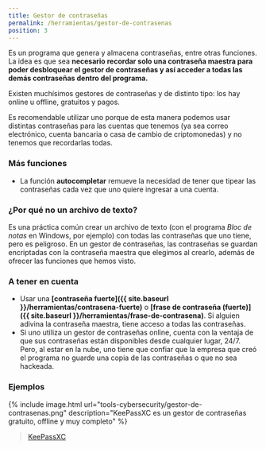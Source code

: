 ```yaml
---
title: Gestor de contraseñas
permalink: /herramientas/gestor-de-contrasenas
position: 3
---
```


Es un programa que genera y almacena contraseñas, entre otras funciones. La idea es que sea **necesario recordar solo una contraseña maestra para poder desbloquear el gestor de contraseñas y así acceder a todas las demás contraseñas dentro del programa.**

Existen muchísimos gestores de contraseñas y de distinto tipo: los hay online u offline, gratuitos y pagos.

Es recomendable utilizar uno porque de esta manera podemos usar distintas contraseñas para las cuentas que tenemos (ya sea correo electrónico, cuenta bancaria o casa de cambio de criptomonedas) y no tenemos que recordarlas todas.

### Más funciones

- La función **autocompletar** remueve la necesidad de tener que tipear las contraseñas cada vez que uno quiere ingresar a una cuenta.

### ¿Por qué no un archivo de texto?

Es una práctica común crear un archivo de texto (con el programa *Bloc de notas* en Windows, por ejemplo) con todas las contraseñas que uno tiene, pero es peligroso. En un gestor de contraseñas, las contraseñas se guardan encriptadas con la contraseña maestra que elegimos al crearlo, además de ofrecer las funciones que hemos visto.

### A tener en cuenta

- Usar una **[contraseña fuerte]({{ site.baseurl }}/herramientas/contrasena-fuerte)** o **[frase de contraseña (fuerte)]({{ site.baseurl }}/herramientas/frase-de-contrasena)**. Si alguien adivina la contraseña maestra, tiene acceso a todas las contraseñas.
- Si uno utiliza un gestor de contraseñas online, cuenta con la ventaja de que sus contraseñas están disponibles desde cualquier lugar, 24/7. Pero, al estar en la nube, uno tiene que confiar que la empresa que creó el programa no guarde una copia de las contraseñas o que no sea hackeada.

### Ejemplos

{% include image.html url="tools-cybersecurity/gestor-de-contrasenas.png" description="KeePassXC es un gestor de contraseñas gratuito, offline y muy completo" %}

> [KeePassXC](https://keepassxc.org/)